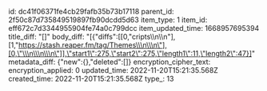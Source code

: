 id: dc41f06371fe4cb29fafb35b73b17118
parent_id: 2f50c87d735849519897fb90dcdd5d63
item_type: 1
item_id: eff672c7d3344955904fe74a0c799dcc
item_updated_time: 1668957695394
title_diff: "[]"
body_diff: "[{\"diffs\":[[0,\"cripts\\\n\\\n\"],[1,\"https://stash.reaper.fm/tag/Themes\\\n\\\n\"],[0,\"\\\n\\\n\\\n\"]],\"start1\":275,\"start2\":275,\"length1\":11,\"length2\":47}]"
metadata_diff: {"new":{},"deleted":[]}
encryption_cipher_text: 
encryption_applied: 0
updated_time: 2022-11-20T15:21:35.568Z
created_time: 2022-11-20T15:21:35.568Z
type_: 13